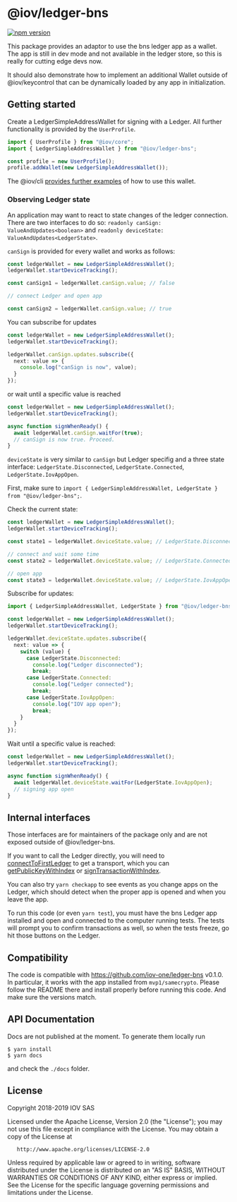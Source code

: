 # @iov/ledger-bns

[![npm version](https://img.shields.io/npm/v/@iov/ledger-bns.svg)](https://www.npmjs.com/package/@iov/ledger-bns)

This package provides an adaptor to use the bns ledger app as a wallet.
The app is still in dev mode and not available in the ledger store, so
this is really for cutting edge devs now.

It should also demonstrate how to implement an additional Wallet outside of @iov/keycontrol
that can be dynamically loaded by any app in initialization.

## Getting started

Create a LedgerSimpleAddressWallet for signing with a Ledger. All
further functionality is provided by the `UserProfile`.

```ts
import { UserProfile } from "@iov/core";
import { LedgerSimpleAddressWallet } from "@iov/ledger-bns";

const profile = new UserProfile();
profile.addWallet(new LedgerSimpleAddressWallet());
```

The @iov/cli [provides further examples](https://github.com/iov-one/iov-core/tree/master/packages/iov-cli#ledger-usage)
of how to use this wallet.

### Observing Ledger state

An application may want to react to state changes of the ledger connection. There
are two interfaces to do so: `readonly canSign: ValueAndUpdates<boolean>` and `readonly deviceState: ValueAndUpdates<LedgerState>`.

`canSign` is provided for every wallet and works as follows:

```ts
const ledgerWallet = new LedgerSimpleAddressWallet();
ledgerWallet.startDeviceTracking();

const canSign1 = ledgerWallet.canSign.value; // false

// connect Ledger and open app

const canSign2 = ledgerWallet.canSign.value; // true
```

You can subscribe for updates

```ts
const ledgerWallet = new LedgerSimpleAddressWallet();
ledgerWallet.startDeviceTracking();

ledgerWallet.canSign.updates.subscribe({
  next: value => {
    console.log("canSign is now", value);
  }
});
```

or wait until a specific value is reached

```ts
const ledgerWallet = new LedgerSimpleAddressWallet();
ledgerWallet.startDeviceTracking();

async function signWhenReady() {
  await ledgerWallet.canSign.waitFor(true);
  // canSign is now true. Proceed.
}
```

`deviceState` is very similar to `canSign` but Ledger specifig and a three state interface:
`LedgerState.Disconnected`, `LedgerState.Connected`, `LedgerState.IovAppOpen`.

First, make sure to `import { LedgerSimpleAddressWallet, LedgerState } from "@iov/ledger-bns";`.

Check the current state:

```ts
const ledgerWallet = new LedgerSimpleAddressWallet();
ledgerWallet.startDeviceTracking();

const state1 = ledgerWallet.deviceState.value; // LedgerState.Disconnected

// connect and wait some time
const state2 = ledgerWallet.deviceState.value; // LedgerState.Connected

// open app
const state3 = ledgerWallet.deviceState.value; // LedgerState.IovAppOpen
```

Subscribe for updates:

```ts
import { LedgerSimpleAddressWallet, LedgerState } from "@iov/ledger-bns";

const ledgerWallet = new LedgerSimpleAddressWallet();
ledgerWallet.startDeviceTracking();

ledgerWallet.deviceState.updates.subscribe({
  next: value => {
    switch (value) {
      case LedgerState.Disconnected:
        console.log("Ledger disconnected");
        break;
      case LedgerState.Connected:
        console.log("Ledger connected");
        break;
      case LedgerState.IovAppOpen:
        console.log("IOV app open");
        break;
    }
  }
});
```

Wait until a specific value is reached:

```ts
const ledgerWallet = new LedgerSimpleAddressWallet();
ledgerWallet.startDeviceTracking();

async function signWhenReady() {
  await ledgerWallet.deviceState.waitFor(LedgerState.IovAppOpen);
  // signing app open
}
```

## Internal interfaces

Those interfaces are for maintainers of the package only and are not exposed
outside of @iov/ledger-bns.

If you want to call the Ledger directly, you will need to
[connectToFirstLedger](https://iov-one.github.io/iov-core-docs/latest/iov-ledger-bns/globals.html#connecttofirstledger) to get a transport,
which you can [getPublicKeyWithIndex](https://iov-one.github.io/iov-core-docs/latest/iov-ledger-bns/globals.html#getpublickeywithindex)
or [signTransactionWithIndex](https://iov-one.github.io/iov-core-docs/latest/iov-ledger-bns/globals.html#signtransactionwithindex).

You can also try `yarn checkapp` to see events as you change apps on the Ledger,
which should detect when the proper app is opened and when you leave the app.

To run this code (or even `yarn test`), you must have the bns Ledger app
installed and open and connected to the computer running tests.
The tests will prompt you to confirm transactions as well, so when the tests
freeze, go hit those buttons on the Ledger.

## Compatibility

The code is compatible with https://github.com/iov-one/ledger-bns v0.1.0.
In particular, it works with the app installed from `mvp1/samecrypto`.
Please follow the README there and install properly before running this code.
And make sure the versions match.

## API Documentation

Docs are not published at the moment. To generate them locally run

```
$ yarn install
$ yarn docs
```

and check the `./docs` folder.

## License

Copyright 2018-2019 IOV SAS

Licensed under the Apache License, Version 2.0 (the "License");
you may not use this file except in compliance with the License.
You may obtain a copy of the License at

       http://www.apache.org/licenses/LICENSE-2.0

Unless required by applicable law or agreed to in writing, software
distributed under the License is distributed on an "AS IS" BASIS,
WITHOUT WARRANTIES OR CONDITIONS OF ANY KIND, either express or implied.
See the License for the specific language governing permissions and
limitations under the License.
